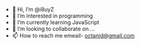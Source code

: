 - 👋 Hi, I’m @i8uyZ
- 👀 I’m interested in programming
- 🌱 I’m currently learning JavaScript
- 💞️ I’m looking to collaborate on ...
- 📫 How to reach me emeail- octanjd@gmail.com

<!---
i8uyZ/i8uyZ is a ✨ special ✨ repository because its `README.md` (this file) appears on your GitHub profile.
You can click the Preview link to take a look at your changes.
--->
